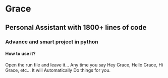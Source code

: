 # Grace
## Personal Assistant with 1800+ lines of code
### Advance and smart project in python
#### How to use it?
Open the run file and leave it...
Any time you say Hey Grace, Hello Grace, Hi Grace, etc...
It will Automatically Do things for you.

